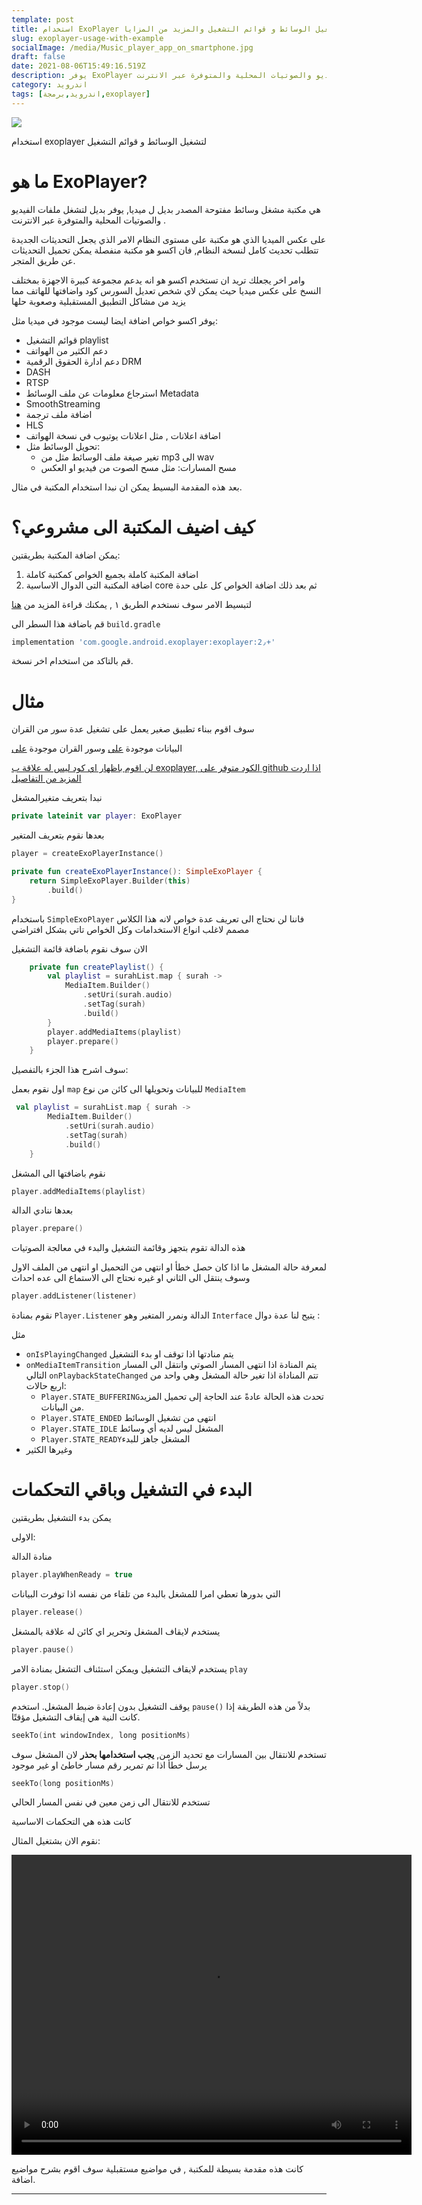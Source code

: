 ```yaml
---
template: post
title: استخدام ExoPlayer لتشغيل الوسائط و قوائم التشغيل والمزيد من المزايا
slug: exoplayer-usage-with-example
socialImage: /media/Music_player_app_on_smartphone.jpg
draft: false
date: 2021-08-06T15:49:16.519Z
description: يوفر ExoPlayer بديل لتشغل ملفات الفيديو والصوتيات المحلية والمتوفرة عبر الانترنت 
category: اندرويد
tags: [اندرويد,برمجة,exoplayer]
---
```


![](/media/Music_player_app_on_smartphone.jpg)

استخدام exoplayer لتشغيل الوسائط و قوائم التشغيل



# ما هو ExoPlayer?

هي مكتبة مشغل وسائط مفتوحة المصدر بديل ل ميديا, يوفر بديل لتشغل ملفات الفيديو والصوتيات المحلية والمتوفرة عبر الانترنت .

على عكس الميديا الذي هو مكتبة على مستوى النظام الامر الذي يجعل التحديثات الجديدة تتطلب تحديث كامل لنسخة النظام, فان اكسو هو مكتبة منفصلة يمكن تحميل التحديثات عن طريق المتجر.

وامر اخر يجعلك تريد ان تستخدم اكسو هو انه يدعم مجموعة كبيرة الاجهزة بمختلف النسخ على عكس ميديا حيث يمكن لاي شخص تعديل السورس كود واضافتها للهاتف مما يزيد من مشاكل التطبيق المستقبلية وصعوبة حلها

يوفر اكسو خواص اضافة ايضا ليست موجود في ميديا مثل:

-  قوائم التشغيل playlist
-  دعم الكثير من الهواتف
-  دعم ادارة الحقوق الرقمية DRM
-  DASH
-  RTSP
-  استرجاع معلومات عن ملف الوسائط Metadata
-  SmoothStreaming
-  اضافة ملف ترجمة
-  HLS
-  اضافة اعلانات , مثل اعلانات يوتيوب في نسخة الهواتف
-  تحويل الوسائط مثل:
   - تغير صيغة ملف الوسائط مثل من mp3 الى wav
   - مسح المسارات: مثل مسح الصوت من فيديو او العكس

بعد هذه المقدمة البسيط يمكن ان نبدا استخدام المكتبة في مثال.

# كيف اضيف المكتبة الى مشروعي؟

يمكن اضافة المكتبة بطريقتين:

1. اضافة المكتبة كاملة بجميع الخواص كمكتبة كاملة
2. اضافة المكتبة التى الدوال الاساسية core ثم بعد ذلك اضافة الخواص كل على حدة

لتبسيط الامر سوف نستخدم الطريق ١ , يمكنك قراءة المزيد من [هنا](https://exoplayer.dev/shrinking.html) 

قم باضافة هذا السطر الى `build.gradle` 
<div dir="ltr">

```groovy
implementation 'com.google.android.exoplayer:exoplayer:2٫+'
```
</div>

قم بالتاكد من استخدام اخر نسخة.

# مثال

سوف اقوم ببناء تطبيق صغير يعمل على تشغيل عدة سور من القران

البيانات موجودة [على](https://api.alquran.cloud/v1/surah) وسور القران موجودة [على](https://download.quranicaudio.com/quran/mishaari_raashid_al_3afaasee/)



<u>لن اقوم باظهار اي كود ليس له علاقة ب exoplayer, الكود متوفر على [github](https://github.com/m7mdra/ExoplayerDemo) اذا اردت المزيد من التفاصيل</u> 

نبدا بتعريف متغيرالمشغل
<div dir="ltr">

```kotlin
private lateinit var player: ExoPlayer
```
</div>

بعدها نقوم بتعريف المتغير

<div dir="ltr">

```kotlin
player = createExoPlayerInstance()
```

```kotlin
private fun createExoPlayerInstance(): SimpleExoPlayer {
    return SimpleExoPlayer.Builder(this)
        .build()
}
```
</div>

باستخدام `SimpleExoPlayer` فاننا لن نحتاج الى تعريف عدة خواص لانه هذا الكلاس مصمم لاغلب انواع الاستخدامات وكل الخواص تاتي بشكل افتراضي



الان سوف نقوم باضافة قائمة التشغيل 
<div dir="ltr">

```kotlin
    private fun createPlaylist() {
        val playlist = surahList.map { surah ->
            MediaItem.Builder()
                .setUri(surah.audio)
                .setTag(surah)
                .build()
        }
        player.addMediaItems(playlist)
        player.prepare()
    }
```
</div>

سوف اشرح هذا الجزء بالتفصيل:



اول نقوم بعمل `map` للبيانات وتحويلها الى كائن من نوع `MediaItem`
<div dir="ltr">

```kotlin
 val playlist = surahList.map { surah ->
        MediaItem.Builder()
            .setUri(surah.audio)
            .setTag(surah)
            .build()
    }

```
</div>

نقوم باضافتها الى المشغل
<div dir="ltr">

```  kotlin
player.addMediaItems(playlist)
```
</div>

بعدها ننادي الدالة
<div dir="ltr">

```  kotlin
player.prepare()
```
</div>

هذه الدالة تقوم بتجهز وقائمة التشغيل والبدء في معالجة الصوتيات

لمعرفة حالة المشغل ما اذا كان حصل خطأ او انتهى من التحميل او انتهى من الملف الاول وسوف ينتقل الى الثاني او غيره نحتاج الى الاستماع الى عده احداث
<div dir="ltr">

```kotlin
player.addListener(listener)
```
</div>

نقوم بمنادة `Player.Listener` الدالة ونمرر المتغير  وهو `Interface` يتيح لنا عدة دوال :

مثل

- `onIsPlayingChanged` يتم منادتها اذا توقف او بدء التشغيل
- `onMediaItemTransition` يتم المنادة اذا انتهى المسار الصوتي وانتقل الى المسار التالي
`onPlaybackStateChanged` تتم المناداة اذا تغير حالة المشغل وهي واحد من اربع حالات:
  - `Player.STATE_BUFFERING`تحدث هذه الحالة عادةً عند الحاجة إلى تحميل المزيد من البيانات.
  - `Player.STATE_ENDED` انتهى من تشغيل الوسائط
  - `Player.STATE_IDLE` المشغل ليس لديه أي وسائط
  - `Player.STATE_READY`المشغل جاهز للبدء
- وغيرها الكثير

# البدء في التشغيل وباقي التحكمات

يمكن بدء التشغيل بطريقتين 

الاولى:

منادة الدالة
<div dir="ltr">

```kotlin
player.playWhenReady = true
```
</div>

التي بدورها تعطي امرا للمشغل بالبدء من تلقاء من نفسه اذا توفرت البيانات

<div dir="ltr">

```kotlin
player.release()
```
</div>

يستخدم لايقاف المشغل وتحرير اي كائن له علاقة بالمشغل
<div dir="ltr">

```kotlin
player.pause()
```
</div>

يستخدم لايقاف التشغيل ويمكن استئناف التشغل بمنادة الامر `play`
<div dir="ltr">

```kotlin
player.stop()
```
</div>

يوقف التشغيل بدون إعادة ضبط المشغل. استخدم `pause()` بدلاً من هذه الطريقة إذا كانت النية هي إيقاف التشغيل مؤقتًا.

```kotlin
seekTo(int windowIndex, long positionMs)
```

تستخدم للانتقال بين المسارات مع تحديد الزمن, **يجب استخدامها بحذر** لان المشغل سوف يرسل خطأ اذا تم تمرير رقم مسار خاطئ او غير موجود
<div dir="ltr">

```kotlin
seekTo(long positionMs)
```
</div>

تستخدم للانتقال الى زمن معين في نفس المسار الحالي


كانت هذه هي التحكمات الاساسية 


نقوم الان بشتغيل المثال:
<div dir="center">
 <video width="640" height="480" controls >
  <source src="/media/output.mp4" type="video/mp4">
</video> 
</div>

كانت هذه مقدمة بسيطة للمكتبة , في مواضيع مستقبلية سوف اقوم بشرح مواضيع اضافة.

<hr>